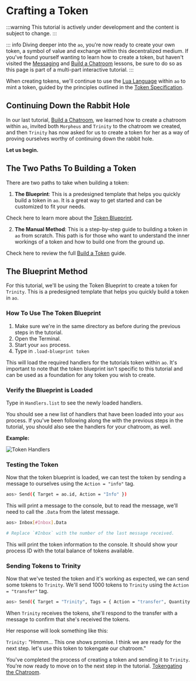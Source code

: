 # Crafting a Token

:::warning
This tutorial is actively under development and the content is subject to change.
:::

::: info
Diving deeper into the `ao`, you're now ready to create your own token, a symbol of value and exchange within this decentralized medium. If you've found yourself wanting to learn how to create a token, but haven't visited the [Messaging](messaging) and [Build a Chatroom](chatroom) lessons, be sure to do so as this page is part of a multi-part interactive tutorial.
:::

When creating tokens, we'll continue to use the [Lua Language](../../references/lua.md) within `ao` to mint a token, guided by the principles outlined in the [Token Specification](../../references/token.md).

## Continuing Down the Rabbit Hole

In our last tutorial, [Build a Chatroom](chatroom), we learned how to create a chatroom within `ao`, invited both `Morpheus` and `Trinity` to the chatroom we created, and then `Trinity` has now asked for us to create a token for her as a way of proving ourselves worthy of continuing down the rabbit hole.

**Let us begin.**

## The Two Paths To Building a Token

There are two paths to take when building a token:

1. **The Blueprint**: This is a predesigned template that helps you quickly build a token in `ao`. It is a great way to get started and can be customized to fit your needs.

Check here to learn more about the [Token Blueprint](../../guides/aos/blueprints/token.md).

2. **The Manual Method**: This is a step-by-step guide to building a token in `ao` from scratch. This path is for those who want to understand the inner workings of a token and how to build one from the ground up.

Check here to review the full [Build a Token](../../guides/aos/token.md) guide.

## The Blueprint Method

For this tutorial, we'll be using the Token Blueprint to create a token for `Trinity`. This is a predesigned template that helps you quickly build a token in `ao`.

### How To Use The Token Blueprint

1. Make sure we're in the same directory as before during the previous steps in the tutorial.
2. Open the Terminal.
3. Start your `aos` process.
4. Type in `.load-blueprint token`

This will load the required handlers for the tutorials token within `ao`. It's important to note that the token blueprint isn't specific to this tutorial and can be used as a foundation for any token you wish to create.

### Verify the Blueprint is Loaded

Type in `Handlers.list` to see the newly loaded handlers.

You should see a new list of handlers that have been loaded into your `aos` process. If you've been following along the with the previous steps in the tutorial, you should also see the handlers for your chatroom, as well.

**Example:**

![Token Handlers](/token3.png)

### Testing the Token

Now that the token blueprint is loaded, we can test the token by sending a message to ourselves using the `Action = "info"` tag.

```sh
aos> Send({ Target = ao.id, Action = "Info" })
```

This will print a message to the console, but to read the message, we'll need to call the `.Data` from the latest message.

```sh
aos> Inbox[#Inbox].Data

# Replace `#Inbox` with the number of the last message received.
```

This will print the token information to the console. It should show your process ID with the total balance of tokens available.

### Sending Tokens to Trinity

Now that we've tested the token and it's working as expected, we can send some tokens to `Trinity`. We'll send 1000 tokens to `Trinity` using the `Action = "transfer"` tag.

```sh
aos> Send({ Target = "Trinity", Tags = { Action = "transfer", Quantity = 1000 }})
```

When `Trinity` receives the tokens, she'll respond to the transfer with a message to confirm that she's received the tokens.

Her response will look something like this:

`Trinity:` "Hmmm... This one shows promise. I think we are ready for the next step. let's use this token to tokengate our chatroom."

You've completed the process of creating a token and sending it to `Trinity`. You're now ready to move on to the next step in the tutorial. [Tokengating the Chatroom](tokengating).
